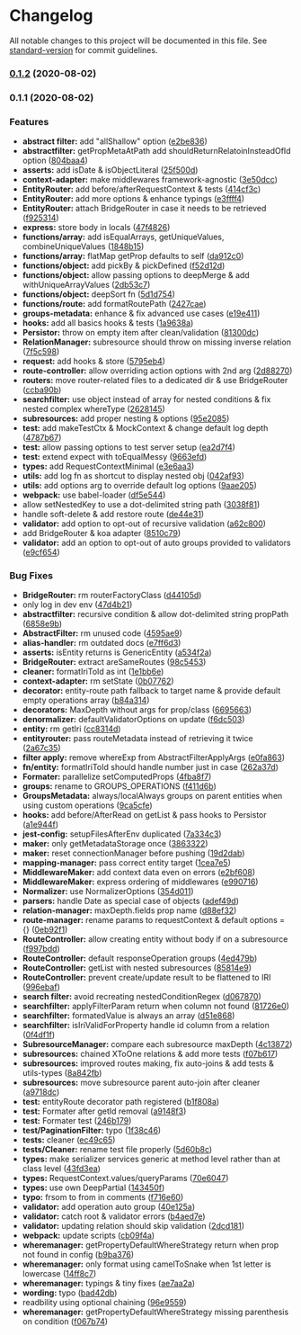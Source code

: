 # Changelog

All notable changes to this project will be documented in this file. See [standard-version](https://github.com/conventional-changelog/standard-version) for commit guidelines.

### [0.1.2](https://github.com/astahmer/entity-routes/compare/v0.1.1...v0.1.2) (2020-08-02)

### 0.1.1 (2020-08-02)


### Features

* **abstract filter:** add "allShallow" option ([e2be836](https://github.com/astahmer/entity-routes/commit/e2be8369a32ebae8a963a111eef60bdc6b72fbd7))
* **abstractfilter:** getPropMetaAtPath add shouldReturnRelatoinInsteadOfId option ([804baa4](https://github.com/astahmer/entity-routes/commit/804baa43267d7ad2770ab2c43dc0eb86a0d639e8))
* **asserts:** add isDate & isObjectLiteral ([25f500d](https://github.com/astahmer/entity-routes/commit/25f500d0e713f2f7ac42de761938418585e007cb))
* **context-adapter:** make middlewares framework-agnostic ([3e50dcc](https://github.com/astahmer/entity-routes/commit/3e50dcc6eced674ae02378b4f464790f75e4896f))
* **EntityRouter:** add before/afterRequestContext & tests ([414cf3c](https://github.com/astahmer/entity-routes/commit/414cf3cf93b413ea13af2a712f7c1c7668c5d8e8))
* **EntityRouter:** add more options & enhance typings ([e3ffff4](https://github.com/astahmer/entity-routes/commit/e3ffff44231385ade6f13287c9bc1423d8849080))
* **EntityRouter:** attach BridgeRouter in case it needs to be retrieved ([f925314](https://github.com/astahmer/entity-routes/commit/f9253140dc536cb94f9d1d259289fba2d890c2e7))
* **express:** store body in locals ([47f4826](https://github.com/astahmer/entity-routes/commit/47f482651c78eee2029e2c04d553f6237946e7da))
* **functions/array:** add isEqualArrays, getUniqueValues, combineUniqueValues ([1848b15](https://github.com/astahmer/entity-routes/commit/1848b154320044e8ed10e479a8300f99fe1339b8))
* **functions/array:** flatMap getProp defaults to self ([da912c0](https://github.com/astahmer/entity-routes/commit/da912c0c5f254b209e335f757dfa5ac78c4c5825))
* **functions/object:** add pickBy & pickDefined ([f52d12d](https://github.com/astahmer/entity-routes/commit/f52d12d3bb4bab01e8ed966048f370a2ffe32bf4))
* **functions/object:** allow passing options to deepMerge & add withUniqueArrayValues ([2db53c7](https://github.com/astahmer/entity-routes/commit/2db53c74d0d0bd4a1997f739e4d910ed9d7394c0))
* **functions/object:** deepSort fn ([5d1d754](https://github.com/astahmer/entity-routes/commit/5d1d754e8e564728a307da22c486b415963c9cd6))
* **functions/route:** add formatRoutePath ([2427cae](https://github.com/astahmer/entity-routes/commit/2427caeaadf972f1cb4c46f612c1a9a9fd95ced3))
* **groups-metadata:** enhance & fix advanced use cases ([e19e411](https://github.com/astahmer/entity-routes/commit/e19e411074b6feb22c2c991175d0636e59536dba))
* **hooks:** add all basics hooks & tests ([1a9638a](https://github.com/astahmer/entity-routes/commit/1a9638aafca7a911879ea0f903b218036c3769b1))
* **Persistor:** throw on empty item after clean/validation ([81300dc](https://github.com/astahmer/entity-routes/commit/81300dc254fcd227b0b1579e08ba60ca4513e784))
* **RelationManager:** subresource should throw on missing inverse relation ([7f5c598](https://github.com/astahmer/entity-routes/commit/7f5c59897fbd6367fa2aed56ec66849fff88aa31))
* **request:** add hooks & store ([5795eb4](https://github.com/astahmer/entity-routes/commit/5795eb4a2c9e88bbd130414eef8f231984fbd6c2))
* **route-controller:** allow overriding action options with 2nd arg ([2d88270](https://github.com/astahmer/entity-routes/commit/2d88270a12a31e15e3bbeab998a519d349a9a023))
* **routers:** move router-related files to a dedicated dir & use BridgeRouter ([ccba90b](https://github.com/astahmer/entity-routes/commit/ccba90b1b3b3c22ed9cfad51c6c82db3bd10a496))
* **searchfilter:** use object instead of array for nested conditions & fix nested complex whereType ([2628145](https://github.com/astahmer/entity-routes/commit/2628145a0c4ff474bc611882122f8ad0ab0c716e))
* **subresources:** add proper nesting & options ([95e2085](https://github.com/astahmer/entity-routes/commit/95e2085781d871c0059926a9e11b63f97d22b126))
* **test:** add makeTestCtx & MockContext & change default log depth ([4787b67](https://github.com/astahmer/entity-routes/commit/4787b6765bc6008fb0afeab67ead8509613f859c))
* **test:** allow passing options to test server setup ([ea2d7f4](https://github.com/astahmer/entity-routes/commit/ea2d7f497e106c6d6dccdac1d126ad92c1fbb56b))
* **test:** extend expect with toEqualMessy ([9663efd](https://github.com/astahmer/entity-routes/commit/9663efddcdb5396993689c1f7f6ca9548122f84d))
* **types:** add RequestContextMinimal ([e3e6aa3](https://github.com/astahmer/entity-routes/commit/e3e6aa3f3bf682ee73e9d89e85c92e3c6e1f4c75))
* **utils:** add log fn as shortcut to display nested obj ([042af93](https://github.com/astahmer/entity-routes/commit/042af93687eaaa5a3101f379a012bef0a0c1cb21))
* **utils:** add options arg to override default log options ([9aae205](https://github.com/astahmer/entity-routes/commit/9aae205714e57fcb1a702c1683e5594e5cc0646b))
* **webpack:** use babel-loader ([df5e544](https://github.com/astahmer/entity-routes/commit/df5e5445f8283712685be79292f7f68f6bb366f7))
* allow setNestedKey to use a dot-delimited string path ([3038f81](https://github.com/astahmer/entity-routes/commit/3038f817cbe210aa93de6d47840163f7a295f162))
* handle soft-delete & add restore route ([de44e31](https://github.com/astahmer/entity-routes/commit/de44e311dbb0083b1aa93303b33196178fbd12b9))
* **validator:** add option to opt-out of recursive validation ([a62c800](https://github.com/astahmer/entity-routes/commit/a62c8003ce3a661e347513c31d59eae28e7c13e4))
* add BridgeRouter & koa adapter ([8510c79](https://github.com/astahmer/entity-routes/commit/8510c793896f3fc7df56c79c8b746f1e23c88bf6))
* **validator:** add an option to opt-out of auto groups provided to validators ([e9cf654](https://github.com/astahmer/entity-routes/commit/e9cf654e755dce3d80a7bc768d77ccf66226039d))


### Bug Fixes

* **BridgeRouter:** rm routerFactoryClass ([d44105d](https://github.com/astahmer/entity-routes/commit/d44105d482a1ef14ea0c2449a1318169f3734ecc))
* only log in dev env ([47d4b21](https://github.com/astahmer/entity-routes/commit/47d4b2144adc5214d90461bd1682ab280a50fef7))
* **abstractfilter:** recursive condition & allow dot-delimited string propPath ([6858e9b](https://github.com/astahmer/entity-routes/commit/6858e9b01d918926ce4f7f01a3151725aca2860b))
* **AbstractFilter:** rm unused code ([4595ae9](https://github.com/astahmer/entity-routes/commit/4595ae98f44db1f720f11f3564b9351d54f672a2))
* **alias-handler:** rm outdated docs ([e7ff6d3](https://github.com/astahmer/entity-routes/commit/e7ff6d3833ef5a8934a7dc81a41408649a66d8d2))
* **asserts:** isEntity returns is GenericEntity ([a534f2a](https://github.com/astahmer/entity-routes/commit/a534f2a63c1452dd690f43e1c24f34900ef105ce))
* **BridgeRouter:** extract areSameRoutes ([98c5453](https://github.com/astahmer/entity-routes/commit/98c5453fd004363cf769f29357a43439d50cdc68))
* **cleaner:** formatIriToId as int ([1e1bb6e](https://github.com/astahmer/entity-routes/commit/1e1bb6e297d84a8a67769d78ff7dea8eb476ce08))
* **context-adapter:** rm setState ([0b07762](https://github.com/astahmer/entity-routes/commit/0b07762f8113a9e3d801709c2ccad13b8116ee36))
* **decorator:** entity-route path fallback to target name & provide default empty operations array ([b84a314](https://github.com/astahmer/entity-routes/commit/b84a31418d69dee68f9e9a261be741a61e13a9e4))
* **decorators:** MaxDepth without args for prop/class ([6695663](https://github.com/astahmer/entity-routes/commit/669566372f452f38f57b289ad5329ef1b4ea5638))
* **denormalizer:** defaultValidatorOptions on update ([f6dc503](https://github.com/astahmer/entity-routes/commit/f6dc5033ae4c90da636403145dd599467895c0a6))
* **entity:** rm getIri ([cc8314d](https://github.com/astahmer/entity-routes/commit/cc8314d5342aaf2ea1d744acf98cf8bb622bbb89))
* **entityrouter:** pass routeMetadata instead of retrieving it twice ([2a67c35](https://github.com/astahmer/entity-routes/commit/2a67c3528ab63bd3b90791449141f90ad9664a4d))
* **filter apply:** remove whereExp from AbstractFilterApplyArgs ([e0fa863](https://github.com/astahmer/entity-routes/commit/e0fa86384f67e65e5da29c22acf4452f40c9b0e8))
* **fn/entity:** formatIriToId should handle number just in case ([262a37d](https://github.com/astahmer/entity-routes/commit/262a37dedce01b73b2007c4ab6bbd5600c230794))
* **Formater:** parallelize setComputedProps ([4fba8f7](https://github.com/astahmer/entity-routes/commit/4fba8f76989e0bf70c8652df24efa40c6d49c22d))
* **groups:** rename to GROUPS_OPERATIONS ([f411d6b](https://github.com/astahmer/entity-routes/commit/f411d6b6ccbf3ce69b2444fb86627124ca650e5c))
* **GroupsMetadata:** always/localAlways groups on parent entities when using custom operations ([9ca5cfe](https://github.com/astahmer/entity-routes/commit/9ca5cfe6f51856ea14d5f7264500a9424dbe86c3))
* **hooks:** add before/AfterRead on getList & pass hooks to Persistor ([a1e944f](https://github.com/astahmer/entity-routes/commit/a1e944f671106643b227c30be576e93f0762ad3a))
* **jest-config:** setupFilesAfterEnv duplicated ([7a334c3](https://github.com/astahmer/entity-routes/commit/7a334c38b32b28cf1460b87a82f5c6135a451a83))
* **maker:** only getMetadataStorage once ([3863322](https://github.com/astahmer/entity-routes/commit/3863322ba05a9e26b699e840211acecc5476f29c))
* **maker:** reset connectionManager before pushing ([19d2dab](https://github.com/astahmer/entity-routes/commit/19d2dab091247b48e09d429043d0efb7c339cde0))
* **mapping-manager:** pass correct entity target ([1cea7e5](https://github.com/astahmer/entity-routes/commit/1cea7e5fc9335bd682f081618fe888cd677979bc))
* **MiddlewareMaker:** add context data even on errors ([e2bf608](https://github.com/astahmer/entity-routes/commit/e2bf6081508d3e87c82db5b3feb12e3f9cf7707f))
* **MiddlewareMaker:** express ordering of middlewares ([e990716](https://github.com/astahmer/entity-routes/commit/e990716c9adc64b3dea59c6b668ab4fa94cddff1))
* **Normalizer:** use NormalizerOptions ([354d011](https://github.com/astahmer/entity-routes/commit/354d011bd0b6a1e9841ddaca61b09d0624ec16ba))
* **parsers:** handle Date as special case of objects ([adef49d](https://github.com/astahmer/entity-routes/commit/adef49daacdcb35660d0a095c2b7656c02c6ee62))
* **relation-manager:** maxDepth.fields prop name ([d88ef32](https://github.com/astahmer/entity-routes/commit/d88ef3294088ef1f074f3115fa00595afa66eed3))
* **route-manager:** rename params to requestContext & default options = {} ([0eb92f1](https://github.com/astahmer/entity-routes/commit/0eb92f100a1ff3e25a7dc645b2274e814444dc40))
* **RouteController:** allow creating entity without body if on a subresource ([f997bdd](https://github.com/astahmer/entity-routes/commit/f997bdda6744c6bf42f4c56709a85e387e0a4233))
* **RouteController:** default responseOperation groups ([4ed479b](https://github.com/astahmer/entity-routes/commit/4ed479b443c06db81fa772e5be2a36752681baea))
* **RouteController:** getList with nested subresources ([85814e9](https://github.com/astahmer/entity-routes/commit/85814e9753acc5b8cdce66c5e2211666dd4d1751))
* **RouteController:** prevent create/update result to be flattened to IRI ([996ebaf](https://github.com/astahmer/entity-routes/commit/996ebaf4ee90520f47262bb5164c349f251a0084))
* **search filter:** avoid recreating nestedConditionRegex ([d067870](https://github.com/astahmer/entity-routes/commit/d06787029f192692a21be81cfc7bbddd14bcb67b))
* **searchfilter:** applyFilterParam return when column not found ([81726e0](https://github.com/astahmer/entity-routes/commit/81726e0b1f17118d96c2779f45be63f9c12d6522))
* **searchfilter:** formatedValue is always an array ([d51e868](https://github.com/astahmer/entity-routes/commit/d51e8688ed11589e0d07c33136e2b8e08e581c6e))
* **searchfilter:** isIriValidForProperty handle id column from a relation ([0f4df1f](https://github.com/astahmer/entity-routes/commit/0f4df1f1ae0f88a2d81dd5f70c22241febfb5fe4))
* **SubresourceManager:** compare each subresource maxDepth ([4c13872](https://github.com/astahmer/entity-routes/commit/4c1387251222beb304a7e43fbe661ce7b55e9caf))
* **subresources:** chained XToOne relations & add more tests ([f07b617](https://github.com/astahmer/entity-routes/commit/f07b617f46959286350100c39cbaf86c8d90b663))
* **subresources:** improved routes making, fix auto-joins & add tests & utils-types ([8a842fb](https://github.com/astahmer/entity-routes/commit/8a842fb4103acabbe392f64d47c5b371ebe78f44))
* **subresources:** move subresource parent auto-join after cleaner ([a9718dc](https://github.com/astahmer/entity-routes/commit/a9718dc86b2d898e1e7e85fbff63a1a700fb0e51))
* **test:** entityRoute decorator path registered ([b1f808a](https://github.com/astahmer/entity-routes/commit/b1f808af71465beea3588e9577575d6a55029d7e))
* **test:** Formater after getId removal ([a9148f3](https://github.com/astahmer/entity-routes/commit/a9148f3062a29db3aafe47d9cf43598763cf8b76))
* **test:** Formater test ([246b179](https://github.com/astahmer/entity-routes/commit/246b179eef22f0163c0bcbd0246a0d5a50bb67c1))
* **test/PaginationFilter:** typo ([1f38c46](https://github.com/astahmer/entity-routes/commit/1f38c46b43418284f5e135fd46fa59acadbb708c))
* **tests:** cleaner ([ec49c65](https://github.com/astahmer/entity-routes/commit/ec49c6526fcf31e18a3db77aec69dbd54630d144))
* **tests/Cleaner:** rename test file properly ([5d60b8c](https://github.com/astahmer/entity-routes/commit/5d60b8c3d3fca7901be2e264853bf4aec4e433c1))
* **types:** make serializer services generic at method level rather than at class level ([43fd3ea](https://github.com/astahmer/entity-routes/commit/43fd3ea1147a003024067a15cc75a42a32484c1a))
* **types:** RequestContext.values/queryParams ([70e6047](https://github.com/astahmer/entity-routes/commit/70e6047a4255b286977552357ec1c08fe5bd163e))
* **types:** use own DeepPartial ([143450f](https://github.com/astahmer/entity-routes/commit/143450f61a4a43ef6fea1569666ab9b2a269bf17))
* **typo:** frsom to from in comments ([f716e60](https://github.com/astahmer/entity-routes/commit/f716e60707e8ca878631b6621208929f184405fd))
* **validator:** add operation auto group ([40e125a](https://github.com/astahmer/entity-routes/commit/40e125a8c6081a2d2599e7e35ff86566316fdb62))
* **validator:** catch root & validator errors ([b4aed7e](https://github.com/astahmer/entity-routes/commit/b4aed7e8950e9afd57c7a2878fea17fc70a11597))
* **validator:** updating relation should skip validation ([2dcd181](https://github.com/astahmer/entity-routes/commit/2dcd18116ccacc7c81fed3bcb454a7d845e90aa2))
* **webpack:** update scripts ([cb09f4a](https://github.com/astahmer/entity-routes/commit/cb09f4a3b5ad2059ab18e3f8c252bc4629664269))
* **wheremanager:** getPropertyDefaultWhereStrategy return when prop not found in config ([b9ba376](https://github.com/astahmer/entity-routes/commit/b9ba376a7b9cd235753efad498e362b552ec8df2))
* **wheremanager:** only format using camelToSnake when 1st letter is lowercase ([14ff8c7](https://github.com/astahmer/entity-routes/commit/14ff8c719131fa67de6127ae4c3623a88a8c2c68))
* **wheremanager:** typings & tiny fixes ([ae7aa2a](https://github.com/astahmer/entity-routes/commit/ae7aa2a4bae298365a3d51fac7aa90b15155c9d8))
* **wording:** typo ([bad42db](https://github.com/astahmer/entity-routes/commit/bad42db264ba14356ac0fbee99b7a40a11874b3a))
* readbility using optional chaining ([96e9559](https://github.com/astahmer/entity-routes/commit/96e9559b60047ad7e3a32f7708889b4914a000b4))
* **wheremanager:** getPropertyDefaultWhereStrategy missing parenthesis on condition ([f067b74](https://github.com/astahmer/entity-routes/commit/f067b7443e453894c60e55654a0eb004da37c58c))
